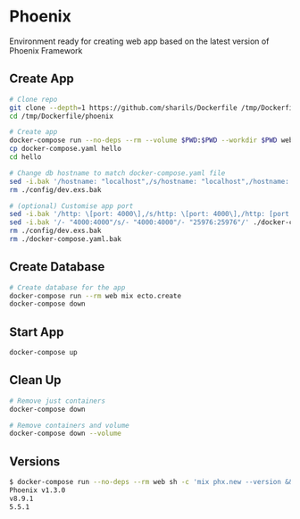 # Phoenix

Environment ready for creating web app based on the latest version of Phoenix Framework

## Create App

```sh
# Clone repo
git clone --depth=1 https://github.com/sharils/Dockerfile /tmp/Dockerfile
cd /tmp/Dockerfile/phoenix

# Create app
docker-compose run --no-deps --rm --volume $PWD:$PWD --workdir $PWD web mix phx.new hello
cp docker-compose.yaml hello
cd hello

# Change db hostname to match docker-compose.yaml file
sed -i.bak '/hostname: "localhost",/s/hostname: "localhost",/hostname: "db",/' ./config/dev.exs
rm ./config/dev.exs.bak

# (optional) Customise app port
sed -i.bak '/http: \[port: 4000\],/s/http: \[port: 4000\],/http: [port: 25976],/' ./config/dev.exs
sed -i.bak '/- "4000:4000"/s/- "4000:4000"/- "25976:25976"/' ./docker-compose.yaml
rm ./config/dev.exs.bak
rm ./docker-compose.yaml.bak
```

## Create Database

```sh
# Create database for the app
docker-compose run --rm web mix ecto.create
docker-compose down
```

## Start App

```sh
docker-compose up
```

## Clean Up

```sh
# Remove just containers
docker-compose down
```

```sh
# Remove containers and volume
docker-compose down --volume
```

## Versions

```sh
$ docker-compose run --no-deps --rm web sh -c 'mix phx.new --version && node -v && npm -v'
Phoenix v1.3.0
v8.9.1
5.5.1
```

